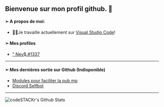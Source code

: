 ## Bienvenue sur mon profil github. 👋


#### ➣ A propos de moi:

- 🏌️‍♀️Je travaille actuellement sur [Visual Studio Code](https://code.visualstudio.com)!

 
#### ➣ Mes profiles
- [" Ney$.#1337](http://discord.com)


---
#### ➣ Mes dernières sortie sur Github (Indisponible)
- [Modules pour faciliter la pub mp](https://github.com/Ney-1337/subra.js)
- [Discord Selfbot](https://github.com/Ney-1337/AxeSelfbot)
---

<img align="left" alt="codeSTACKr's Github Stats" src="https://github-readme-stats.vercel.app/api?username=Ney-1337&show_icons=true&hide_border=true" />
